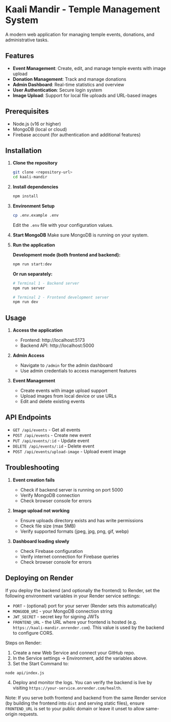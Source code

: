 # Kaali Mandir - Temple Management System

A modern web application for managing temple events, donations, and administrative tasks.

## Features

- **Event Management**: Create, edit, and manage temple events with image upload
- **Donation Management**: Track and manage donations
- **Admin Dashboard**: Real-time statistics and overview
- **User Authentication**: Secure login system
- **Image Upload**: Support for local file uploads and URL-based images

## Prerequisites

- Node.js (v16 or higher)
- MongoDB (local or cloud)
- Firebase account (for authentication and additional features)

## Installation

1. **Clone the repository**
   ```bash
   git clone <repository-url>
   cd kaali-mandir
   ```

2. **Install dependencies**
   ```bash
   npm install
   ```

3. **Environment Setup**
   ```bash
   cp .env.example .env
   ```
   Edit the `.env` file with your configuration values.

4. **Start MongoDB**
   Make sure MongoDB is running on your system.

5. **Run the application**

   **Development mode (both frontend and backend):**
   ```bash
   npm run start:dev
   ```

   **Or run separately:**
   ```bash
   # Terminal 1 - Backend server
   npm run server

   # Terminal 2 - Frontend development server
   npm run dev
   ```

## Usage

1. **Access the application**
   - Frontend: http://localhost:5173
   - Backend API: http://localhost:5000

2. **Admin Access**
   - Navigate to `/admin` for the admin dashboard
   - Use admin credentials to access management features

3. **Event Management**
   - Create events with image upload support
   - Upload images from local device or use URLs
   - Edit and delete existing events

## API Endpoints

- `GET /api/events` - Get all events
- `POST /api/events` - Create new event
- `PUT /api/events/:id` - Update event
- `DELETE /api/events/:id` - Delete event
- `POST /api/events/upload-image` - Upload event image

## Troubleshooting

1. **Event creation fails**
   - Check if backend server is running on port 5000
   - Verify MongoDB connection
   - Check browser console for errors

2. **Image upload not working**
   - Ensure uploads directory exists and has write permissions
   - Check file size (max 5MB)
   - Verify supported formats (jpeg, jpg, png, gif, webp)

3. **Dashboard loading slowly**
   - Check Firebase configuration
   - Verify internet connection for Firebase queries
   - Check browser console for errors

## Deploying on Render

If you deploy the backend (and optionally the frontend) to Render, set the following environment variables in your Render service settings:

- `PORT` - (optional) port for your server (Render sets this automatically)
- `MONGODB_URI` - your MongoDB connection string
- `JWT_SECRET` - secret key for signing JWTs
- `FRONTEND_URL` - the URL where your frontend is hosted (e.g. `https://kaali-mandir.onrender.com`). This value is used by the backend to configure CORS.

Steps on Render:

1. Create a new Web Service and connect your GitHub repo.
2. In the Service settings → Environment, add the variables above.
3. Set the Start Command to:

```
node api/index.js
```

4. Deploy and monitor the logs. You can verify the backend is live by visiting `https://your-service.onrender.com/health`.

Note: If you serve both frontend and backend from the same Render service (by building the frontend into `dist` and serving static files), ensure `FRONTEND_URL` is set to your public domain or leave it unset to allow same-origin requests.
